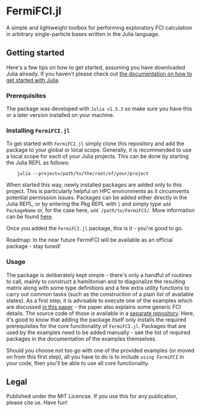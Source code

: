 # FermiFCI.jl
A simple and lightweight toolbox for performing exploratory FCI calculation in arbitrary single-particle bases written in the Julia language.

## Getting started
Here's a few tips on how to get started, assuming you have downloaded Julia already. If you haven't please check out [the documentation on how to get started with Julia](https://docs.julialang.org/en/v1/manual/getting-started/).

### Prerequisites
The package was developed with `Julia v1.5.3` so make sure you have this or a later version installed on your machine.

### Installing `FermiFCI.jl`
To get started with `FermiFCI.jl` simply clone this repository and add the package to your global or local scope. Generally, it is recommended to use a local scope for each of your Julia projects. This can be done by starting the Julia REPL as follows:
```
    julia --project=/path/to/the/root/of/your/project
```
When started this way, newly installed packages are added only to this project. This is particularly helpful on HPC environments as it circumvents potential permission issues. Packages can be added either directly in the Julia REPL, or by entering the Pkg REPL with `]` and simply type `add PackageName` or, for the case here, `add /path/to/FermiFCI/`. More information can be found [here](https://docs.julialang.org/en/v1/stdlib/Pkg/).

Once you added the `FermiFCI.jl` package, this is it - you're good to go.

Roadmap: In the near future FermiFCI will be available as an official package - stay tuned!


### Usage
The package is deliberately kept simple - there's only a handful of routines to call, mainly to construct a hamiltonian and to diagonalize the resulting matrix along with some type definitions and a few extra utility functions to carry out common tasks (such as the construction of a plain list of available states). As a first step, it is advisable to execute one of the examples which are discussed [in this paper]() - the paper also explains some generic FCI details. The source code of those is available in a [separate repository](https://github.com/rammelmueller/fermifci_data_repo). Here, it's good to know that adding the package itself only installs the required prerequisites for the core functionality of `FermiFCI.jl`. Packages that are used by the examples need to be added manually - see the list of required packages in the documentation of the examples themselves.

Should you choose not too go with one of the provided examples (or moved on from this first step), all you have to do is to include `using FermiFCI` in your code, then you'll be able to use all core functionality.


## Legal
Published under the MIT Licencse. If you use this for any publication, please cite us. Have fun!
